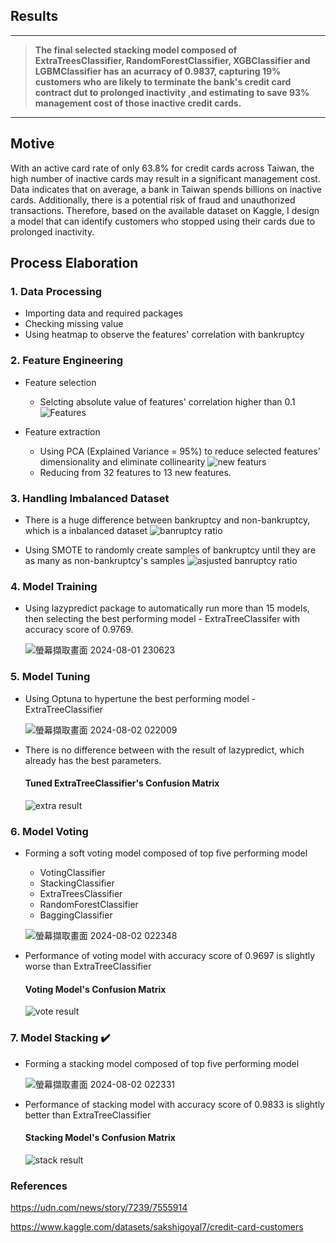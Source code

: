 ## Results 
---
> **The final selected stacking model composed of ExtraTreesClassifier, RandomForestClassifier, XGBClassifier and LGBMClassifier has an acurracy of 0.9837, capturing 19% customers who are likely to terminate the bank's credit card contract dut to prolonged inactivity ,and estimating to save 93% management cost of those inactive credit cards.**
---
## Motive 
With an active card rate of only 63.8% for credit cards across Taiwan, the high number of inactive cards may result in a significant management cost. Data indicates that on average, a bank in Taiwan spends billions on inactive cards. Additionally, there is a potential risk of fraud and unauthorized transactions. Therefore, based on the available dataset on Kaggle, I design a model that can identify customers who stopped using their cards due to prolonged inactivity.
## Process Elaboration
### 1. Data Processing
* Importing data and required packages
* Checking missing value
* Using heatmap to observe the features' correlation with bankruptcy
### 2. Feature Engineering
* Feature selection 
  * Selcting absolute value of features' correlation higher than 0.1
  ![Features](https://github.com/user-attachments/assets/625e2c78-57c3-429a-bfe3-9186af4cd659)

* Feature extraction 
  * Using PCA (Explained Variance = 95%) to reduce selected features' dimensionality and eliminate collinearity
    ![new featurs](https://github.com/user-attachments/assets/56e013c4-8795-42d9-b0ca-bd05f4978567)
  * Reducing from 32 features to 13 new features. 
### 3. Handling Imbalanced Dataset
* There is a huge difference between bankruptcy and non-bankruptcy, which is a inbalanced dataset
  ![banruptcy ratio](https://github.com/user-attachments/assets/621edea7-6e1c-42df-ad8f-46b7ace8db18)

* Using SMOTE to randomly create samples of bankruptcy until they are as many as non-bankruptcy's samples
  ![asjusted banruptcy ratio](https://github.com/user-attachments/assets/2d7ecb26-f25e-4c77-999a-e0b18f0cc520)
### 4. Model Training
* Using lazypredict package to automatically run more than 15 models, then selecting the best performing model - ExtraTreeClassifer with accuracy score of 0.9769.
  
  ![螢幕擷取畫面 2024-08-01 230623](https://github.com/user-attachments/assets/c3ac0557-eadb-497e-8a0a-81f19fd99ade)

### 5. Model Tuning
* Using Optuna to hypertune the best performing model - ExtraTreeClassifier

  ![螢幕擷取畫面 2024-08-02 022009](https://github.com/user-attachments/assets/eac4c990-7027-4b55-8669-0d8703cd0b8a)
* There is no difference between with the result of lazypredict, which already has the best parameters.
  #### Tuned ExtraTreeClassifier's Confusion Matrix
  ![extra result](https://github.com/user-attachments/assets/665da790-3e44-4b3f-a4f0-dd0a23e4fdad)
### 6. Model Voting
* Forming a soft voting model composed of top five performing model
  * VotingClassifier
  * StackingClassifier
  * ExtraTreesClassifier
  * RandomForestClassifier
  * BaggingClassifier
    
  ![螢幕擷取畫面 2024-08-02 022348](https://github.com/user-attachments/assets/e5aa0bf0-fabd-44f4-9692-09d6f12a6164)
* Performance of voting model with accuracy score of 0.9697 is slightly worse than ExtraTreeClassifier
  #### Voting Model's Confusion Matrix
  ![vote result](https://github.com/user-attachments/assets/4046ca25-a334-4645-a6e5-ab97caed6558)
### 7. Model Stacking ✔️
* Forming a stacking model composed of top five performing model
  
  ![螢幕擷取畫面 2024-08-02 022331](https://github.com/user-attachments/assets/eeea6108-2cce-47ef-8e99-07ccebf2f971)
* Performance of stacking model with accuracy score of 0.9833 is slightly better than ExtraTreeClassifier
  #### Stacking Model's Confusion Matrix
  ![stack result](https://github.com/user-attachments/assets/446d808f-c089-4a12-9877-33a1a1fe3ace)

### References 
  https://udn.com/news/story/7239/7555914
  
  https://www.kaggle.com/datasets/sakshigoyal7/credit-card-customers
  
